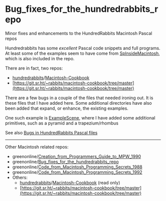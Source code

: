 # Bug_fixes_for_the_hundredrabbits_repo
Minor fixes and enhancements to the HundredRabbits Macintosh Pascal repos 

Hundredrabbits has some *excellent* Pascal code snippets and full programs. At least some of the examples seem to have come from [SpInsideMacintosh](https://github.com/hundredrabbits/Macintosh-Cookbook/blob/master/docs/im202.html), which is also included in the repo.

There are in fact, two repos:

- [hundredrabbits](https://github.com/hundredrabbits)/[Macintosh-Cookbook](https://github.com/hundredrabbits/Macintosh-Cookbook)
- [https://git.sr.ht/~rabbits/macintosh-cookbook/tree/master](https://git.sr.ht/~rabbits/macintosh-cookbook/tree/master)

There are a few bugs in a couple of the files that needed ironing out. It is these files that I have added here. Some additional directories have also been added that expand, or enhance, the existing examples.

One such example is [ExampleScene](), where I have added some additional primitives, such as a pyramid and a trapezium/rhombus

See also [Bugs in HundredRabbits Pascal files](https://gr33nonline.wordpress.com/2024/04/15/bugs-in-hundredrabbits-pascal-files/)

  
---

Other Macintosh related repos:

- greenonline/[Creation_from_Programmers_Guide_to_MPW_1990](https://github.com/greenonline/Creation_from_Programmers_Guide_to_MPW_1990)
- greenonline/[Bug_fixes_for_the_hundredrabbits_repo](https://github.com/greenonline/Bug_fixes_for_the_hundredrabbits_repo)
- greenonline/[Code_from_Macintosh_Programming_Secrets_1988](https://github.com/greenonline/Code_from_Macintosh_Programming_Secrets_1988)
- greenonline/[Code_from_Macintosh_Programming_Secrets_1992]()
- Others:
  - [hundredrabbits](https://github.com/hundredrabbits)/[Macintosh-Cookbook](https://github.com/hundredrabbits/Macintosh-Cookbook) (read only)
  - [https://git.sr.ht/~rabbits/macintosh-cookbook/tree/master](https://git.sr.ht/~rabbits/macintosh-cookbook/tree/master)
